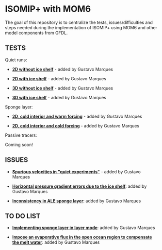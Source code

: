 # ISOMIP+ with MOM6
The goal of this repository is to centralize the tests, issues/difficulties and steps needed during the implementation of ISOMIP+ using MOM6 and other model components from GFDL. 

## TESTS

Quiet runs:

* **[2D without ice shelf](https://github.com/gustavo-marques/ISOMIP/blob/master/ipynb/quiet_2D_noIS.ipynb)** - added by Gustavo Marques

* **[2D with ice shelf](https://github.com/gustavo-marques/ISOMIP/blob/master/ipynb/quiet_2D_yesIS.ipynb)** - added by Gustavo Marques

* **[3D without ice shelf](https://github.com/gustavo-marques/ISOMIP/blob/master/ipynb)** - added by Gustavo Marques

* **[3D with ice shelf](https://github.com/gustavo-marques/ISOMIP/blob/master/ipynb)** - added by Gustavo Marques

Sponge layer:

* **[2D, cold interior and warm forcing](https://github.com/gustavo-marques/ISOMIP/blob/master/ipynb/)** - added by Gustavo Marques

* **[2D, cold interior and cold forcing](https://github.com/gustavo-marques/ISOMIP/blob/master/ipynb/)** - added by Gustavo Marques

Passive tracers:

Coming soon!

## ISSUES

* **[Spurious velocities in "quiet experiments"](https://github.com/gustavo-marques/ISOMIP/blob/master/ipyno/spurious_velocities_quiet_experiments.ipynb)** - added by Gustavo Marques

* **[Horizontal pressure gradient errors due to the ice shelf](https://github.com/gustavo-marques/ISOMIP/blob/master/ipynb/horizontal_pressure_gradient_errors_due_to_the_ice_shelf.ipynb)**: added by Gustavo Marques

* **[Inconsistency in ALE sponge layer](https://github.com/gustavo-marques/ISOMIP/blob/master/ipynb/inconsistency_ale_sponge_layer.ipynb)**: added by Gustavo Marques

## TO DO LIST

* **[Implementing sponge layer in layer mode](https://github.com/gustavo-marques/ISOMIP/blob/master/ipynb/sponge_layer_in_layer_mode.ipynb)**: added by Gustavo Marques

* **[Impose an evaporative flux in the open ocean region to compensate the melt water](https://github.com/gustavo-marques/ISOMIP/blob/master/ipynb/evaporative_flux.ipynb)**: added by Gustavo Marques

